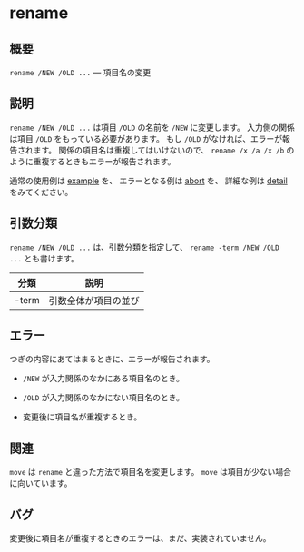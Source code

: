 # rename


## 概要

`rename /NEW /OLD ...` — 項目名の変更



## 説明

`rename /NEW /OLD ...` は項目 `/OLD` の名前を `/NEW` に変更します。
入力側の関係は項目 `/OLD` をもっている必要があります。
もし `/OLD` がなければ、エラーが報告されます。
関係の項目名は重複してはいけないので、
`rename /x /a /x /b` のように重複するときもエラーが報告されます。

通常の使用例は [example](example/README.md) を、
エラーとなる例は [abort](abort/README.md) を、
詳細な例は [detail](detail/README.md) をみてください。



## 引数分類

`rename /NEW /OLD ...` は、引数分類を指定して、
`rename -term /NEW /OLD ...` とも書けます。

| 分類     | 説明 |
|----------|------|
| -term    | 引数全体が項目の並び |



## エラー

つぎの内容にあてはまるときに、エラーが報告されます。

 * `/NEW` が入力関係のなかにある項目名のとき。

 * `/OLD` が入力関係のなかにない項目名のとき。

 * 変更後に項目名が重複するとき。



## 関連

`move` は `rename` と違った方法で項目名を変更します。
`move` は項目が少ない場合に向いています。



## バグ

変更後に項目名が重複するときのエラーは、まだ、実装されていません。

